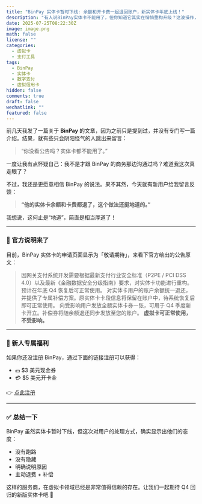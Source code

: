 ```yaml
---
title: "BinPay 实体卡暂时下线: 余额和开卡费一起退回账户，新实体卡年底上线！"
description: "有人说BinPay实体卡不能用了，但你知道它其实在悄悄重构升级？这波操作，不仅退了余额，还发了卡券，堪称厚道。"
date: 2025-07-25T08:22:30Z
image: image.png
math: false
license: ""
categories:
  - 虚拟卡
  - 支付工具
tags:
  - BinPay
  - 实体卡
  - 数字支付
  - 虚拟信用卡
hidden: false
comments: true
draft: false
wechatlink: ""
featured: false
---
```



前几天我发了一篇关于 **BinPay** 的文章，因为之前只是提到过，并没有专门写一篇介绍。结果，就有些只会阴阳怪气的人跳出来留言：

> “你没看公告吗？实体卡都不能用了。”

一度让我有点怀疑自己：我不是才跟 BinPay 的商务那边沟通过吗？难道我这次真走眼了？

不过，我还是更愿意相信 BinPay 的说法。果不其然，今天就有新用户给我留言反馈：

> **“他的实体卡余额和卡费都退了，这个做法还挺地道的。”**

我想说，这何止是“地道”，简直是相当厚道了！

---

### 📢 官方说明来了

目前，BinPay 实体卡的申请页面显示为「敬请期待」，来看下官方给出的公告原文：

> 因网关支付系统开发需要根据最新支付行业安全标准（P2PE / PCI DSS 4.0）以及最新《金融数据安全分级指南》要求，对实体卡功能进行重构。预计在年底 Q4 恢复后可正常使用。
> 对实体卡用户的账户余额统一退还，并提供了专属补偿方案。原实体卡卡段信息将保留在账户中，待系统恢复后即可正常使用。
> 向受影响用户发放全额实体卡券一张，可用于 Q4 季度新卡开立。补偿券将随余额退还同步发放至您的账户。
> **虚拟卡可正常使用，不受影响。**

---

### 🎁 新人专属福利

如果你还没注册 BinPay，通过下面的链接注册可以获得：

- 💵 $3 美元现金券  
- 💳 $5 美元开卡金

👉 [点此注册](https://app.binpay.cc/pages/passport/invitation?r=1106548)

---

### ✅ 总结一下

BinPay 虽然实体卡暂时下线，但这次对用户的处理方式，确实显示出他们的态度：

- 没有跑路  
- 没有隐藏  
- 明确说明原因  
- 主动退费 + 补偿

这样的服务商，在虚拟卡领域已经是非常值得信赖的存在。让我们一起期待 Q4 回归的新版实体卡吧 🚀
